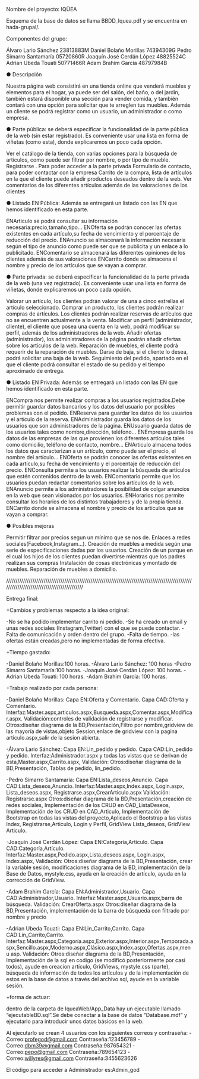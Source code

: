 Nombre del proyecto: IQÜEA 

Esquema de la base de datos se llama BBDD_Iquea.pdf y se encuentra en hada-grupal/.

Componentes del grupo:

Álvaro Lario Sánchez 23813883M
Daniel Bolaño Morillas 74394309G
Pedro Simarro Santamaría 05720860R
Joaquín José Cerdán López 48825524C
Adrian Ubeda Touati 50771466R 
Adam Brahim García 48797984B

● Descripción 

Nuestra página web consistirá en una tienda online que venderá muebles y elementos para el hogar, ya puede ser del salón, del baño, o del jardín, también estará disponible una sección para vender comida, y también contará con una opción para solicitar que te arreglen tus muebles. Además un cliente se podrá registrar como un usuario, un administrador o como empresa.

● Parte pública: se deberá especificar la funcionalidad de la parte pública de la web (sin estar registrado). Es conveniente usar una lista en forma de viñetas (como esta), donde explicaremos un poco cada opción. 

Ver el catálogo de la tienda, con varias opciones para la búsqueda de artículos, como puede ser filtrar por nombre, o por tipo de mueble.
Registrarse . Para poder acceder a la parte privada
Formulario de contacto, para poder contactar con la empresa
Carrito de la compra, lista de artículos en la que el cliente puede añadir productos deseados dentro de la web.
Ver comentarios de los diferentes artículos además de las valoraciones de los clientes


● Listado EN Pública: Además se entregará un listado con las EN que hemos identificado en esta parte. 

ENArticulo se podrá consultar su información necesaria:precio,tamaño,tipo...
ENOferta se  podrán conocer las ofertas existentes en cada artículo,su fecha de vencimiento y el porcentaje de reducción del precio.
ENAnuncio se almacenará la información necesaria según el tipo de anuncio como puede ser que se publicita y un enlace a lo publicitado.
ENComentario se almacenará las diferentes opiniones de los clientes además de sus valoraciones
ENCarrito donde se almacena el nombre y precio de los artículos que se vayan a comprar.

● Parte privada: se deberá especificar la funcionalidad de la parte privada de la web (una vez registrado). Es conveniente usar una lista en forma de viñetas, donde explicaremos un poco cada opción. 

Valorar un artículo, los clientes podrán valorar de una a cinco estrellas el artículo seleccionado.
Comprar un producto, los clientes podrán realizar compras de artículos.
Los clientes podrán realizar reservas de artículos que no se encuentren actualmente a la venta.
Modificar un perfil (administrador, cliente), el cliente que posea una cuenta en la web, podrá modificar su perfil, además de los administradores de la web.
Añadir ofertas (administrador), los administradores de la página podrán añadir ofertas sobre los artículos de la web.
Reparación de muebles, el cliente podrá requerir de la reparación de muebles.
Darse de baja, si el cliente lo desea, podrá solicitar una baja de la web.
Seguimiento del pedido, apartado en el que el cliente podrá consultar el estado de su pedido y el tiempo aproximado de entrega.

● Listado EN Privada: Además se entregará un listado con las EN que hemos identificado en esta parte. 

ENCompra nos permite realizar compras a los usuarios registrados.Debe permitir guardar datos bancarios y los datos del usuario por posibles problemas con el pedido.
ENReserva para guardar los datos de los usuarios y el artículo de la reserva.
ENAdministrador guarda los datos de los usuarios que son administradores de la página.
ENUsuario guarda datos de los usuarios tales como nombre,dirección, teléfono...
ENEmpresa guarda los datos de las empresas de las que provienen los diferentes artículos tales como domicilio, teléfono de contacto, nombre...
ENArticulo almacena todos los datos que caracterizan a un artículo, como puede ser el precio, el nombre del artículo…
ENOferta se  podrán conocer las ofertas existentes en cada artículo,su fecha de vencimiento y el porcentaje de reducción del precio.
ENConsulta permite a los usuarios realizar la búsqueda de artículos que estén contenidos dentro de la web.
ENComentario permite que los usuarios puedan redactar comentarios sobre los artículos de la web.
ENAnuncio permite a los administradores la posibilidad de colgar anuncios en la web que sean visionados por los usuarios.
ENHorarios nos permite consultar los horarios de los distintos trabajadores y de la propia tienda.
ENCarrito donde se almacena el nombre y precio de los artículos que se vayan a comprar.

● Posibles mejoras

Permitir filtrar por precios segun un mínimo que se nos de.
Enlaces a redes sociales(Facebook,Instagram...).
Creación de muebles a medida según una serie de especificaciones dadas por los usuarios.
Creación de un parque en el cual los hijos de los clientes puedan divertirse mientras que los padres realizan sus compras
Instalación de cosas electrónicas y montado de muebles.
Reparación de muebles a domicilio.

////////////////////////////////////////////////////////////////////////////////////////////////////////////////////////////////////////////

Entrega final:

+Cambios y problemas respecto a la idea original:

-No se ha podido implementar carrito ni pedido.
-Se ha creado un email y unas redes sociales (Instagram,Twitter) con el que se puede contactar.
-Falta de comunicación y orden dentro del grupo.
-Falta de tiempo.
-las ofertas están creadas,pero no implementadas de forma efectiva.

+Tiempo gastado:

-Daniel Bolaño Morillas:100 horas.
-Álvaro Lario Sánchez: 100 horas
-Pedro Simarro Santamaría:100 horas.
-Joaquín José Cerdán López: 100 horas.
-Adrian Ubeda Touati: 100 horas.
-Adam Brahim García: 100 horas.

+Trabajo realizado por cada persona:

-Daniel Bolaño Morillas:
Capa EN:Oferta y Comentario.
Capa CAD:Oferta y Comentario.
Interfaz:Master.aspx,articulos.aspx,Busqueda.aspx,Comentar.aspx,Modificar.aspx.
Validación:controles de validación de registrarse y modificar.
Otros:diseñar diagrama de la BD,Presentación,Filtro por nombre,gridview de las mayoría de vistas,objeto Session,enlace de gridview con la pagina articulo.aspx,salir de la sesion abierta.

-Álvaro Lario Sánchez:
Capa EN:Lin_pedido y pedido.
Capa CAD:Lin_pedido y pedido.
Interfaz:Administrador.aspx y todas las vistas que se derivan de esta,Master.aspx,Carrito.aspx,
Validación:
Otros:diseñar diagrama de la BD,Presentación, Tablas de pedido, lin_pedido.






-Pedro Simarro Santamaría:
Capa EN:Lista_deseos,Anuncio.
Capa CAD:Lista_deseos,Anuncio.
Interfaz:Master.aspx,Index.aspx, Login.aspx, Lista_deseos.aspx, Registrarse.aspx,CrearArticulo.aspx
Validación: Registrarse.aspx
Otros:diseñar diagrama de la BD,Presentación,creación de redes sociales, Implementación de los CRUD en CAD_ListaDeseos, Implementación de los CRUD en CAD_Articulo, Implementación de Bootstrap en todas las vistas del proyecto,Aplicado el Bootstrap a las vistas Index, Registrarse,Articulo, Login y Perfil, GridView Lista_deseos, GridView Articulo.

-Joaquín José Cerdán López:
Capa EN:Categoría,Artículo.
Capa CAD:Categoría,Artículo.
Interfaz:Master.aspx,Pedido.aspx,Lista_deseos.aspx, Login.aspx, Index.aspx,
Validación:
Otros:diseñar diagrama de la BD,Presentación, crear la variable sesión,  modificaciones diagrama de la BD, implementación de la Base de Datos, mystyle.css, ayuda en la creación de artículo, ayuda en la corrección de GridView.

-Adam Brahim García:
Capa EN:Administrador,Usuario.
Capa CAD:Administrador,Usuario.
Interfaz:Master.aspx,Usuario.aspx,barra de búsqueda.
Validación: CrearOferta.aspx
Otros:diseñar diagrama de la BD,Presentación, implementación de la barra de búsqueda con filtrado por nombre y precio

-Adrian Ubeda Touati: 
Capa EN:Lin_Carrito,Carrito.
Capa CAD:Lin_Carrito,Carrito.
Interfaz:Master.aspx,Categoría.aspx,Exterior.aspx,Interior.aspx,Temporada.aspx,Sencillo.aspx,Moderno.aspx,Clásico.aspx,Index.aspx,Ofertas.aspx,menu asp.
Validación: 
Otros:diseñar diagrama de la BD,Presentación, Implementación de la sql en codigo (se modificó posteriormente por casi todos), ayude en creacion artículo, GridViews, mystyle.css (parte), búsqueda de información de todos los artículos y de la implementación de estos en la base de datos a través del archivo sql, ayude en la variable sesión.

+forma de actuar:

dentro de la carpeta de IqueaWeb/App_Data hay un ejecutable llamado “ejecutableBD.sql”.Se debe conectar a la base de datos “Database.mdf” y ejecutarlo para introducir unos datos básicos en la web.

Al ejecutarlo se crean 4 usuarios con los siguientes correos y contraseña:
-Correo:profegod@gmail.com Contraseña:123456789
-Correo:dbm39@gmail.com Contraseña:987654321
-Correo:pepo@gmail.com Contraseña:789654123
-Correo:willyrex@gmail.com Contraseña:3455623626

El código para acceder a Administrador es:Admin_god


